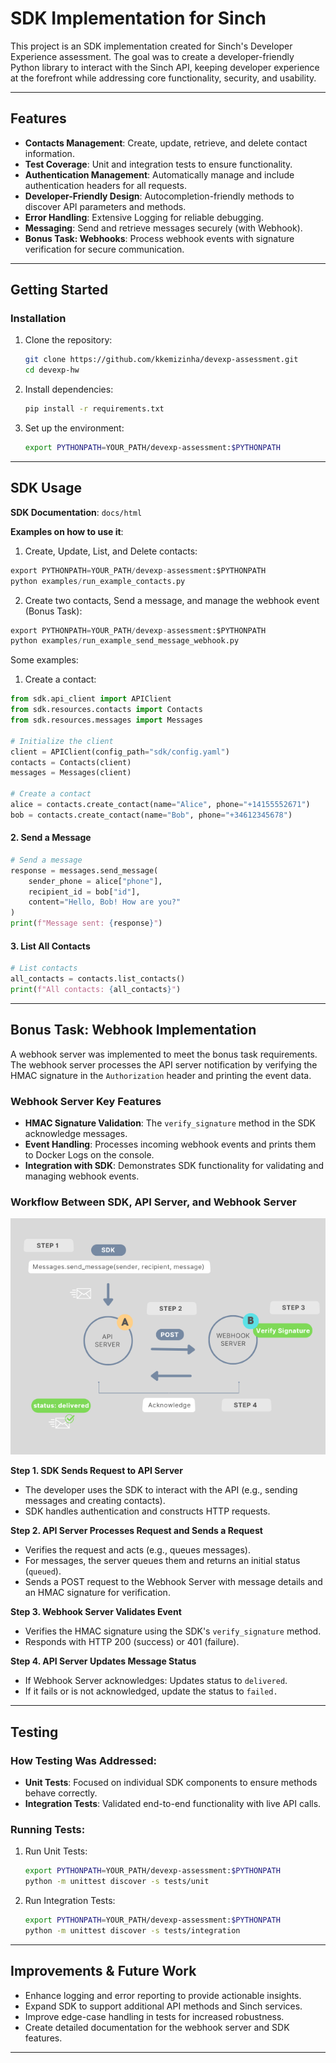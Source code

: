 # SDK Implementation for Sinch

This project is an SDK implementation created for Sinch's Developer Experience assessment. The goal was to create a developer-friendly Python library to interact with the Sinch API, keeping developer experience at the forefront while addressing core functionality, security, and usability.

---

## Features

- **Contacts Management**: Create, update, retrieve, and delete contact information.
- **Test Coverage**: Unit and integration tests to ensure functionality.
- **Authentication Management**: Automatically manage and include authentication headers for all requests.
- **Developer-Friendly Design**: Autocompletion-friendly methods to discover API parameters and methods.
- **Error Handling**:  Extensive Logging for reliable debugging.
- **Messaging**: Send and retrieve messages securely (with Webhook).
- **Bonus Task: Webhooks**: Process webhook events with signature verification for secure communication.

---

## Getting Started

### Installation

1. Clone the repository:
   ```bash
   git clone https://github.com/kkemizinha/devexp-assessment.git
   cd devexp-hw
   ```

2. Install dependencies:
   ```bash
   pip install -r requirements.txt
   ```

3. Set up the environment:
   ```bash
   export PYTHONPATH=YOUR_PATH/devexp-assessment:$PYTHONPATH
   ```

---

## SDK Usage

**SDK Documentation**: `docs/html`

**Examples on how to use it**: 
1. Create, Update, List, and Delete contacts:
```python
export PYTHONPATH=YOUR_PATH/devexp-assessment:$PYTHONPATH
python examples/run_example_contacts.py
```

2. Create two contacts, Send a message, and manage the webhook event (Bonus Task):
```python
export PYTHONPATH=YOUR_PATH/devexp-assessment:$PYTHONPATH
python examples/run_example_send_message_webhook.py
```

Some examples:
1. Create a contact:
```python
from sdk.api_client import APIClient
from sdk.resources.contacts import Contacts
from sdk.resources.messages import Messages

# Initialize the client
client = APIClient(config_path="sdk/config.yaml")
contacts = Contacts(client)
messages = Messages(client)

# Create a contact
alice = contacts.create_contact(name="Alice", phone="+14155552671")
bob = contacts.create_contact(name="Bob", phone="+34612345678")
```

#### **2. Send a Message**
```python
# Send a message
response = messages.send_message(
    sender_phone = alice["phone"],
    recipient_id = bob["id"],
    content="Hello, Bob! How are you?"
)
print(f"Message sent: {response}")
```

#### **3. List All Contacts**
```python
# List contacts
all_contacts = contacts.list_contacts()
print(f"All contacts: {all_contacts}")
```

---


## Bonus Task: Webhook Implementation

A webhook server was implemented to meet the bonus task requirements. 
The webhook server processes the API server notification by verifying the HMAC signature in the `Authorization` header and printing the event data.

### Webhook Server Key Features

- **HMAC Signature Validation**: The `verify_signature` method in the SDK acknowledge messages.
- **Event Handling**: Processes incoming webhook events and prints them to Docker Logs on the console.
- **Integration with SDK**: Demonstrates SDK functionality for validating and managing webhook events.

### Workflow Between SDK, API Server, and Webhook Server

![Workflow Diagram](./docs/webhook_overflow.png "Workflow Overview")

 **Step 1. SDK Sends Request to API Server**  
   - The developer uses the SDK to interact with the API (e.g., sending messages and creating contacts).  
   - SDK handles authentication and constructs HTTP requests.

 **Step 2. API Server Processes Request and Sends a Request**  
   - Verifies the request and acts (e.g., queues messages).  
   - For messages, the server queues them and returns an initial status (`queued`).
   - Sends a POST request to the Webhook Server with message details and an HMAC signature for verification.

**Step 3. Webhook Server Validates Event**  
   - Verifies the HMAC signature using the SDK's `verify_signature` method.  
   - Responds with HTTP 200 (success) or 401 (failure).

**Step 4. API Server Updates Message Status**  
   - If Webhook Server acknowledges: Updates status to `delivered`.  
   - If it fails or is not acknowledged, update the status to `failed.`

---

## Testing

### How Testing Was Addressed:

- **Unit Tests**: Focused on individual SDK components to ensure methods behave correctly.
- **Integration Tests**: Validated end-to-end functionality with live API calls.

### Running Tests:

1. Run Unit Tests:
   ```bash
   export PYTHONPATH=YOUR_PATH/devexp-assessment:$PYTHONPATH
   python -m unittest discover -s tests/unit
   ```

2. Run Integration Tests:
   ```bash
   export PYTHONPATH=YOUR_PATH/devexp-assessment:$PYTHONPATH
   python -m unittest discover -s tests/integration
   ```

---

## Improvements & Future Work

- Enhance logging and error reporting to provide actionable insights.
- Expand SDK to support additional API methods and Sinch services.
- Improve edge-case handling in tests for increased robustness.
- Create detailed documentation for the webhook server and SDK features.

---
